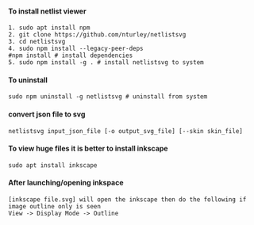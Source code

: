 #### To install netlist viewer

```
1. sudo apt install npm
2. git clone https://github.com/nturley/netlistsvg
3. cd netlistsvg
4. sudo npm install --legacy-peer-deps
#npm install # install dependencies
5. sudo npm install -g . # install netlistsvg to system
```
#### To uninstall
```
sudo npm uninstall -g netlistsvg # uninstall from system
```

#### convert json file to svg
```
netlistsvg input_json_file [-o output_svg_file] [--skin skin_file]
```
#### To view huge files it is better to install inkscape
```
sudo apt install inkscape

```
#### After launching/opening inkspace
```
[inkscape file.svg] will open the inkscape then do the following if image outline only is seen
View -> Display Mode -> Outline
```
